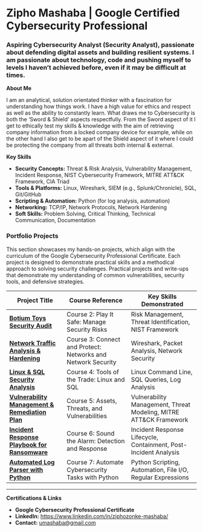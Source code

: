 
# Zipho Mashaba | Google Certified Cybersecurity Professional

### **Aspiring Cybersecurity Analyst (Security Analyst), passionate about defending digital assets and building resilient systems. I am passionate about technology, code and pushing myself to levels I haven’t achieved before, even if it may be difficult at times.**


**About Me**

I am an analytical, solution orientated thinker with a fascination for understanding how things work. I have a high value for ethics and respect as well as the ability to constantly learn. What draws me to Cybersecurity is both the ‘Sword & Shield’ aspects respectfully. From the Sword aspect of it I get to ethically test my skills & knowledge with the aim of retrieving company information from a locked company device for example, while on the other hand I also get to be apart of the Shield aspect of it where I could be protecting the company from all threats both internal & external.


**Key Skills**
- **Security Concepts:** Threat & Risk Analysis, Vulnerability Management, Incident Response, NIST Cybersecurity Framework, MITRE ATT&CK Framework, CIA Triad
- **Tools & Platforms:** Linux, Wireshark, SIEM (e.g., Splunk/Chronicle), SQL, Git/GitHub
- **Scripting & Automation:** Python (for log analysis, automation)
- **Networking:** TCP/IP, Network Protocols, Network Hardening
- **Soft Skills:** Problem Solving, Critical Thinking, Technical Communication, Documentation


### **Portfolio Projects**

This section showcases my hands-on projects, which align with the curriculum of the Google Cybersecurity Professional Certificate. Each project is designed to demonstrate practical skills and a methodical approach to solving security challenges. Practical projects and write-ups that demonstrate my understanding of common vulnerabilities, security tools, and defensive strategies.

| Project Title | Course Reference | Key Skills Demonstrated |
|---|---|---|
| **[Botium Toys Security Audit](project-2-risk-assessment/README.md)**  | Course 2: Play It Safe: Manage Security Risks | Risk Management, Threat Identification, NIST Framework |
| **[Network Traffic Analysis & Hardening](project-3-network-analysis/README.md)** | Course 3: Connect and Protect: Networks and Network Security | Wireshark, Packet Analysis, Network Security |
| **[Linux & SQL Security Analysis](project-4-linux-sql/README.md)** | Course 4: Tools of the Trade: Linux and SQL | Linux Command Line, SQL Queries, Log Analysis |
| **[Vulnerability Management & Remediation Plan](project-5-vulnerability-management/README.md)** | Course 5: Assets, Threats, and Vulnerabilities | Vulnerability Management, Threat Modeling, MITRE ATT&CK Framework |
| **[Incident Response Playbook for Ransomware](project-6-incident-response/README.md)** | Course 6: Sound the Alarm: Detection and Response | Incident Response Lifecycle, Containment, Post-Incident Analysis |
| **[Automated Log Parser with Python](project-7-python-automation/README.md)** | Course 7: Automate Cybersecurity Tasks with Python | Python Scripting, Automation, File I/O, Regular Expressions |

---

**Certifications & Links**
- **Google Cybersecurity Professional Certificate** 
- **LinkedIn:** https://www.linkedin.com/in/ziphozonke-mashaba/
- **Contact:** umashaba@gmail.com
